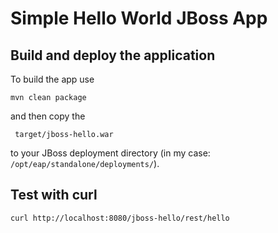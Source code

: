 # Simple Hello World JBoss App

## Build and deploy the application

To build the app use 
```
mvn clean package
```

and then copy the 

```
 target/jboss-hello.war
```

to your JBoss deployment directory (in my case: `/opt/eap/standalone/deployments/`).

## Test with curl

```
curl http://localhost:8080/jboss-hello/rest/hello
```